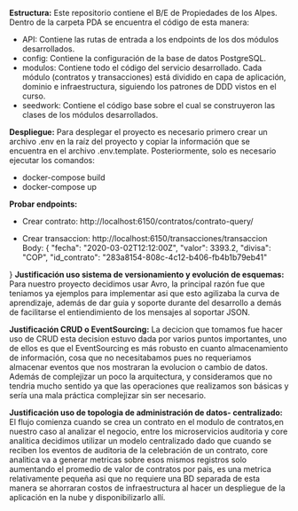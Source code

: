 **Estructura:**
Este repositorio contiene el B/E de Propiedades de los Alpes. Dentro de la carpeta PDA se encuentra el código de esta manera:
- API: Contiene las rutas de entrada a los endpoints de los dos módulos desarrollados.
- config: Contiene la configuración de la base de datos PostgreSQL.
- modulos: Contiene todo el código del servicio desarrollado. Cada módulo (contratos y transacciones) está dividido en capa de aplicación, dominio e infraestructura, siguiendo los patrones de DDD vistos en el curso.
- seedwork: Contiene el código base sobre el cual se construyeron las clases de los módulos desarrollados.

**Despliegue:**
Para desplegar el proyecto es necesario primero crear un archivo .env en la raíz del proyecto y copiar la información que se encuentra en el archivo .env.template.
Posteriormente, solo es necesario ejecutar los comandos:
- docker-compose build
- docker-compose up

**Probar endpoints:**
- Crear contrato: http://localhost:6150/contratos/contrato-query/<id-contrato>

- Crear transaccion: http://localhost:6150/transacciones/transaccion
Body: {
  "fecha": "2020-03-02T12:12:00Z",
  "valor": 3393.2,
  "divisa": "COP",
  "id_contrato": "283a8154-808c-4c12-b406-fb4b1b79eb41"

}
**Justificación uso sistema de versionamiento y evolución de esquemas:**
Para nuestro proyecto decidimos usar Avro, la principal razón fue que teniamos ya ejemplos para implementar asi que esto agilizaba la curva de aprendizaje, además de dar guia y soporte durante del desarrollo a demás de facilitarse el entiendimiento de los mensajes al soportar JSON.

**Justificación CRUD o EventSourcing:**
La decicion que tomamos fue hacer uso de CRUD esta decision estuvo dada por varios puntos importantes, uno de ellos es que el EventSourcing es más robusto en cuanto almacenamiento de información, cosa que no necesitabamos pues no requeriamos almacenar eventos que nos mostraran la evolucion o cambio de datos. Además de complejizar un poco la arquitectura, y consideramos que no tendria mucho sentido ya que las operaciones que realizamos son básicas y sería una mala práctica complejizar sin ser necesario.

**Justificación uso de topologia de administración de datos- centralizado:**
El flujo comienza cuando se crea un contrato en el modulo de contratos,en nuestro caso al analizar el negocio, entre los microservicios auditoria y core analitica decidimos utilizar un modelo centralizado dado que cuando se reciben los eventos de auditoria de la celebración de un contrato, core analitica va a generar metricas sobre esos mismos registros solo aumentando el promedio de valor de contratos por pais, es una metrica relativamente pequeña asi que no requiere una BD separada de esta manera se ahorraran costos de infraestructura al hacer un despliegue de la aplicación en la nube y disponibilizarlo allí.
